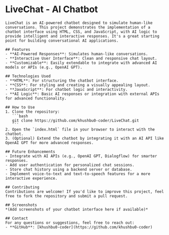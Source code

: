 # LiveChat - AI Chatbot

    LiveChat is an AI-powered chatbot designed to simulate human-like conversations. This project demonstrates the implementation of a chatbot interface using HTML, CSS, and JavaScript, with AI logic to provide intelligent and interactive responses. It's a great starting point for building conversational AI applications.

    ## Features
    - **AI-Powered Responses**: Simulates human-like conversations.
    - **Interactive User Interface**: Clean and responsive chat layout.
    - **Customizable**: Easily extendable to integrate with advanced AI models or APIs (e.g., OpenAI GPT).

    ## Technologies Used
    - **HTML**: For structuring the chatbot interface.
    - **CSS**: For styling and creating a visually appealing layout.
    - **JavaScript**: For chatbot logic and interactivity.
    - **AI Logic**: Basic AI responses or integration with external APIs for advanced functionality.

    ## How to Use
    1. Clone the repository:
       ```bash
       git clone https://github.com/khushbu0-coder/LiveChat.git
       ```
    2. Open the `index.html` file in your browser to interact with the chatbot.
    3. (Optional) Extend the chatbot by integrating it with an AI API like OpenAI GPT for more advanced responses.

    ## Future Enhancements
    - Integrate with AI APIs (e.g., OpenAI GPT, Dialogflow) for smarter responses.
    - Add user authentication for personalized chat sessions.
    - Store chat history using a backend server or database.
    - Implement voice-to-text and text-to-speech features for a more interactive experience.

    ## Contributing
    Contributions are welcome! If you'd like to improve this project, feel free to fork the repository and submit a pull request.

    ## Screenshots
    *(Add screenshots of your chatbot interface here if available)*

    ## Contact
    For any questions or suggestions, feel free to reach out:
    - **GitHub**: [khushbu0-coder](https://github.com/khushbu0-coder)
